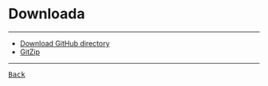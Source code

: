 # Downloada

---

- [Download GitHub directory](https://download-directory.github.io/)
- [GitZip](https://kinolien.github.io/gitzip/)

---

[<kbd> Back </kbd>](./../Github.md)
